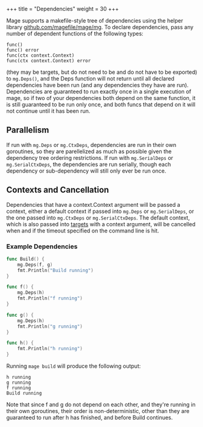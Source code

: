 +++
title = "Dependencies"
weight = 30
+++

Mage supports a makefile-style tree of dependencies using the helper library
[github.com/magefile/mage/mg](https://godoc.org/github.com/magefile/mage/mg). To
declare dependencies, pass any number of dependent functions of the following
types:
```
func()
func() error
func(ctx context.Context)
func(ctx context.Context) error
```
(they may be targets, but do not need to be and do not have to be exported) to
`mg.Deps()`, and the Deps function will not return until all declared
dependencies have been run (and any dependencies they have are run).
Dependencies are guaranteed to run exactly once in a single execution of mage,
so if two of your dependencies both depend on the same function, it is still
guaranteed to be run only once, and both funcs that depend on it will not
continue until it has been run. 

## Parallelism

If run with `mg.Deps` or `mg.CtxDeps`, dependencies are run in their own
goroutines, so they are parellelized as much as possible given the dependency
tree ordering restrictions.  If run with `mg.SerialDeps` or `mg.SerialCtxDeps`,
the dependencies are run serially, though each dependency or sub-dependency will
still only ever be run once. 

## Contexts and Cancellation

Dependencies that have a context.Context argument will be passed a context,
either a default context if passed into `mg.Deps` or `mg.SerialDeps`, or the one
passed into `mg.CtxDeps` or `mg.SerialCtxDeps`.  The default context, which is
also passed into [targets](/targets) with a context argument, will be cancelled
when and if the timeout specified on the command line is hit.

### Example Dependencies

```go
func Build() {
    mg.Deps(f, g)
    fmt.Println("Build running")
}

func f() {
    mg.Deps(h)
    fmt.Println("f running")
}

func g() {
    mg.Deps(h)
    fmt.Println("g running")
}

func h() {
    fmt.Println("h running")
}
```

Running `mage build` will produce the following output:

```
h running
g running
f running
Build running
```

Note that since f and g do not depend on each other, and they're running in
their own goroutines, their order is non-deterministic, other than they are
guaranteed to run after h has finished, and before Build continues.
